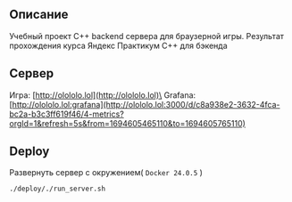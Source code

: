 ## Описание
Учебный проект С++ backend сервера для браузерной игры. Результат прохождения курса Яндекс Практикум C++ для бэкенда

## Сервер 
Игра: [http://olololo.lol](http://olololo.lol)\
Grafana: [http://olololo.lol:grafana](http://olololo.lol:3000/d/c8a938e2-3632-4fca-bc2a-b3c3ff619f46/4-metrics?orgId=1&refresh=5s&from=1694605465110&to=1694605765110)

## Deploy
Развернуть сервер с окружением( `Docker 24.0.5` )
```bash
./deploy/./run_server.sh
```

